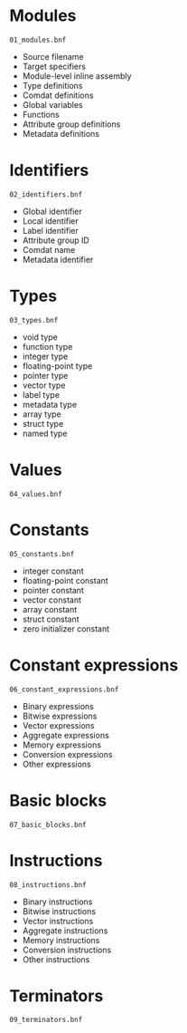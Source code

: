 # Modules

`01_modules.bnf`

* Source filename
* Target specifiers
* Module-level inline assembly
* Type definitions
* Comdat definitions
* Global variables
* Functions
* Attribute group definitions
* Metadata definitions

# Identifiers

`02_identifiers.bnf`

* Global identifier
* Local identifier
* Label identifier
* Attribute group ID
* Comdat name
* Metadata identifier

# Types

`03_types.bnf`

* void type
* function type
* integer type
* floating-point type
* pointer type
* vector type
* label type
* metadata type
* array type
* struct type
* named type

# Values

`04_values.bnf`

# Constants

`05_constants.bnf`

* integer constant
* floating-point constant
* pointer constant
* vector constant
* array constant
* struct constant
* zero initializer constant

# Constant expressions

`06_constant_expressions.bnf`

* Binary expressions
* Bitwise expressions
* Vector expressions
* Aggregate expressions
* Memory expressions
* Conversion expressions
* Other expressions

# Basic blocks

`07_basic_blocks.bnf`

# Instructions

`08_instructions.bnf`

* Binary instructions
* Bitwise instructions
* Vector instructions
* Aggregate  instructions
* Memory instructions
* Conversion instructions
* Other instructions

# Terminators

`09_terminators.bnf`
